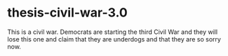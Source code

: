 # thesis-civil-war-3.0
This is a civil war. Democrats are starting the third Civil War and they will lose this one and claim that they are underdogs and that they are so sorry now.
